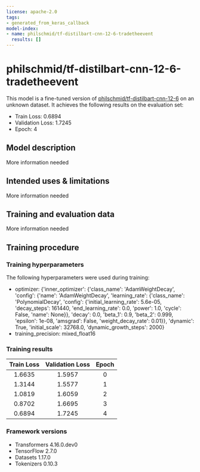 ```yaml
---
license: apache-2.0
tags:
- generated_from_keras_callback
model-index:
- name: philschmid/tf-distilbart-cnn-12-6-tradetheevent
  results: []
---
```


<!-- This model card has been generated automatically according to the information Keras had access to. You should
probably proofread and complete it, then remove this comment. -->

# philschmid/tf-distilbart-cnn-12-6-tradetheevent

This model is a fine-tuned version of [philschmid/tf-distilbart-cnn-12-6](https://huggingface.co/philschmid/tf-distilbart-cnn-12-6) on an unknown dataset.
It achieves the following results on the evaluation set:
- Train Loss: 0.6894
- Validation Loss: 1.7245
- Epoch: 4

## Model description

More information needed

## Intended uses & limitations

More information needed

## Training and evaluation data

More information needed

## Training procedure

### Training hyperparameters

The following hyperparameters were used during training:
- optimizer: {'inner_optimizer': {'class_name': 'AdamWeightDecay', 'config': {'name': 'AdamWeightDecay', 'learning_rate': {'class_name': 'PolynomialDecay', 'config': {'initial_learning_rate': 5.6e-05, 'decay_steps': 161440, 'end_learning_rate': 0.0, 'power': 1.0, 'cycle': False, 'name': None}}, 'decay': 0.0, 'beta_1': 0.9, 'beta_2': 0.999, 'epsilon': 1e-08, 'amsgrad': False, 'weight_decay_rate': 0.01}}, 'dynamic': True, 'initial_scale': 32768.0, 'dynamic_growth_steps': 2000}
- training_precision: mixed_float16

### Training results

| Train Loss | Validation Loss | Epoch |
|:----------:|:---------------:|:-----:|
| 1.6635     | 1.5957          | 0     |
| 1.3144     | 1.5577          | 1     |
| 1.0819     | 1.6059          | 2     |
| 0.8702     | 1.6695          | 3     |
| 0.6894     | 1.7245          | 4     |


### Framework versions

- Transformers 4.16.0.dev0
- TensorFlow 2.7.0
- Datasets 1.17.0
- Tokenizers 0.10.3
